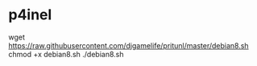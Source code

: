 # p4inel


wget https://raw.githubusercontent.com/djgamelife/pritunl/master/debian8.sh
chmod +x debian8.sh
./debian8.sh
